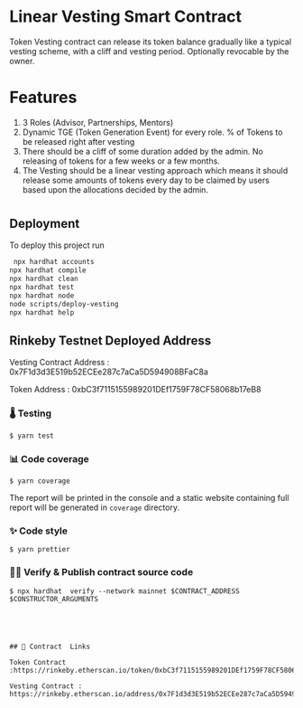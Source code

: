

# Linear Vesting Smart Contract

Token Vesting contract can release its token balance gradually like a typical vesting scheme, with a cliff and vesting period. Optionally revocable by the owner.

# Features 
1. 3 Roles (Advisor, Partnerships, Mentors)
2. Dynamic TGE (Token Generation Event) for every role. % of Tokens to be released right after vesting
3. There should be a cliff of some duration added by the admin. No releasing of tokens for a few weeks or a few months.
4. The Vesting should be a linear vesting approach which means it should release some amounts of tokens every day to be claimed by users based upon the allocations decided by the admin.

# 

## Deployment

To deploy this project      run

```bash
 npx hardhat accounts
npx hardhat compile
npx hardhat clean
npx hardhat test
npx hardhat node
node scripts/deploy-vesting
npx hardhat help
```


## Rinkeby  Testnet Deployed Address

Vesting Contract Address :  0x7F1d3d3E519b52ECEe287c7aCa5D594908BFaC8a

Token Address : 0xbC3f7115155989201DEf1759F78CF58068b17eB8


### 🌡️ Testing

```console
$ yarn test
```

### 📊 Code coverage

```console
$ yarn coverage
```

The report will be printed in the console and a static website containing full report will be generated in `coverage` directory.

### ✨ Code style

```console
$ yarn prettier
```

### 🐱‍💻 Verify & Publish contract source code

```console
$ npx hardhat  verify --network mainnet $CONTRACT_ADDRESS $CONSTRUCTOR_ARGUMENTS





## 🔗 Contract  Links

Token Contract :https://rinkeby.etherscan.io/token/0xbC3f7115155989201DEf1759F78CF58068b17eB8

Vesting Contract : https://rinkeby.etherscan.io/address/0x7F1d3d3E519b52ECEe287c7aCa5D594908BFaC8a#writeContract
